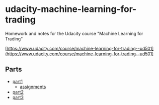 udacity-machine-learning-for-trading
====================================

Homework and notes for the Udacity course "Machine Learning for Trading"

[https://www.udacity.com/course/machine-learning-for-trading--ud501](https://www.udacity.com/course/machine-learning-for-trading--ud501)

Parts
-----

- [part1](part1/part1.org)
  - [assignments](parts1/assignments.md)
- [part2](part2/part2.org)
- [part3](part3/part3.org)
